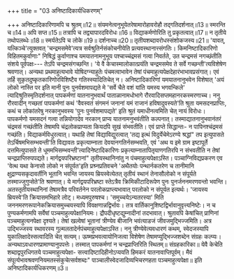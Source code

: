 +++
title = "03 अनिष्टादिकार्यधिकरणम्"

+++
अनिष्टादिकारिणामपि च श्रुतम्॥12॥ संयमनेत्वनुभूयेतरेषामारोहावरोहौ तद्गतिदर्शनात्॥13॥ स्मरन्ति च॥14॥ अपि सप्त॥15॥ तत्रापि च तद्व्यापारदविरोधः॥16॥ विद्याकर्मणोरिति तु प्रकृतत्वात्॥17॥ न तृतीये तथोपलब्धेः॥18॥ स्मर्यतेऽपि च लोके॥19॥ दर्शनाच्च॥20॥ तृतीयशब्दावरोधस्संशोकजस्य॥21॥ 'यावत्, यत्किञ्चे'त्युक्तवत् 'चन्द्रमसमेवे'त्यत्र सर्वश्रुतिर्नसंकोचनीयेति प्रत्यवस्थानात्त्संगतिः। किमनिष्टादिकारिणो विहितमकुर्वाणाः" निषिद्धं कुर्वाणाश्च यमयातनामनुभूय पश्चाच्चंद्रमसं गत्वा निवर्तते, उत चन्द्रमसं नगच्छंतीति संशये पूर्वपक्षः--- तेऽपि चन्द्रमसंगच्छन्ति। 'ये वै केचास्मालोकात्प्रयंति चन्द्रमसमेव ते सर्वे गच्छन्ती'त्यविशेषेण श्रवणात्। अन्यथा प्रथमाहुत्यभावे योषिदग्न्याहुतेः पंचमत्वाभावेन तेषां पंचमाहुत्यपेक्षदेहारंभाभावप्रसंगात्। एवं तर्हि सुकृतदुष्कृतकारिणोरविशिष्टैव गतिस्स्यादितिचेत् न। अनिष्टादिकारिणां यमयातनानुभवेन विशेषात् 'अयं लोको नास्ति पर इति मानी पुनः पुनर्वशमापद्यते मे 'सर्वे चैते वशं यांति यमस्य भगवन्किले' त्यादिश्रुतिस्मृतिदर्शनात् पापकर्मणां यातनानुभवार्थं पाताळानामधोभागे रौरवादिसप्तमहानरकस्मरणाच्च। ननु रौरवादीन् गच्छतां पापकर्मणां कथं 'वैवस्वतं संगमनं जनानां यमं राजानं हविषादुवस्यते'ति श्रुता यमसदनप्राप्तिः, कथं च लोकांतरेषु नरकानुभवस्य 'पुनः पुनर्वशमापद्यते' इति श्रुतं यमाधीनत्वमिति चेत् नायं विरोधः। पापकर्मणो यमसदनं गत्वा तन्नियोगादेव नरकान् प्राप्य यातनामनुभवंतीति कल्पनात्। तस्माद्यातनानुभवानंतरं चंद्रमसं गच्छंतीति तेषामपि चंद्रलोकप्राप्यता कियदपि सुखं संभवतीति। एवं प्राप्ते सिद्धान्तः- न पापिनश्चंद्रमसं गच्छंति। विद्याकर्मविधुरत्वात्। यथाहि तेषां विद्याविद्युरत्वात् 'तद्य इत्थं विदुर्येचेमेऽरण्ये श्रद्धां" तप इत्युपासते तेऽर्चिषमभिसम्भवन्ती'ति विद्यावतः प्रकृत्याम्नाता देवयानगतिर्नसम्भवति, एवं 'अथ य इमे ग्राम इष्टापूर्ते दत्तमित्युपासते ते धूममभिसम्भवन्ती'त्यादिनेष्टादिकारिणः प्रकृत्याम्नातापितृयाणगतिरपि न संभवतीति न तेषां चन्द्रप्राप्तिरुपपद्यते। मार्गद्वयपरिभ्रष्टानां" तृतीयस्थानिनांतु न पंचमाहुत्यपेक्षाऽस्ति। पञ्चाग्निविद्यप्रकरण एव 'वेत्थ यथा केनासो लोको न संपूर्यत'इति प्रश्र्नप्रतिवचने 'अथैतयोः पन्थार्नकतरेण च तानीमानि क्षुद्राण्यसकृदावर्तीनि भूतानि भवन्ति जायस्य म्रियस्वेत्येतत् तृतीयं स्थानं तेनासौलोको न संपूर्यते तस्माज्जुगुप्सेते'ति श्रवणात्। ये मार्गद्वयपरिभ्रष्टा स्तेऽत्रैव क्रिमिकीटादिरूपेण पुनः पुनर्जननमरणवन्तो भवन्ति। अतस्तृतीयस्थानिनां तेषामत्रैव परिवर्तनेन परलोकप्राप्त्यभावात् परलोको न संपूर्यत इत्यर्थः। 'जायस्य म्रियस्वे'ति क्रियासमभिहारे लोट्। मध्यमपुरुषश्च। 'समुच्चयेऽन्यतरस्या' मिति जननमरणरूपानेकक्रियासमुच्चयस्यापि विवक्षणान्नद्विर्भावः। तत्र वार्तिकानुशिष्टद्विर्भावानुवृत्त्यनिष्टेः। न च पुण्यकर्मणामपि सर्वेषां पञ्चमाहुत्यपेक्षानियमः। द्रौपदीधृष्टद्युम्नादीनां तदभावात्। श्रुतावपि केषांचित् प्राणिनां पञ्चमाहुत्यनपेक्षा दृश्यते। तेषां खल्वेषां भूतानां त्रीण्येव बीजानि भवंत्याडजं जीवजमुद्भिज्जमिति। अत्र उद्भिज्जस्य स्थावरस्य गुल्मलतादेर्नपंचमाहुत्यपेक्षाऽस्ति। ननु त्रीण्येवेत्यवधारणं कथम्, स्वेदजस्यापि युकालिक्षादेस्सत्वादिति चेत् सत्यम्। ऊष्मप्रभवत्वायोनिजत्वा विशेषेण तेषामप्युद्भिज्जशब्देन संग्रहः कल्प्यः। अन्यथाऽवधारणप्रामाण्यानुपपत्तेः। तस्मात् पापकर्मणां न चन्द्रप्राप्तिरिति स्थितम्॥ संग्रहकारिका॥ येवै केचेति शब्दाद्वपुरधिगतये पञ्चमाहुत्यपेक्षा- सत्त्वादिष्टादिहीनोऽप्ययति हिमकरं यातनावाप्तिपूर्वम्। मैवं संपूर्त्यभावश्रवणनियमतस्संकुचेत्सर्वशब्दः" पाञ्चालीस्वेदजादिव्यभिचरणहता पञ्चमाहुत्यपेक्षा॥ इति अनिष्टादिकार्यधिकरणम्॥3॥